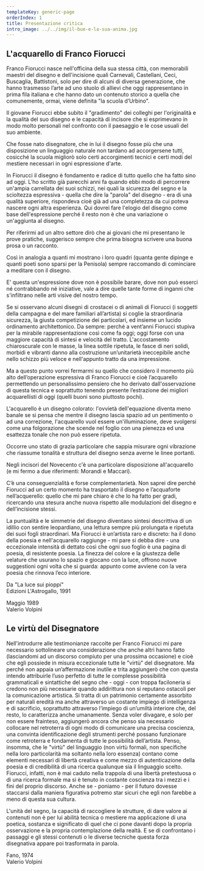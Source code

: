 ```yaml
---
templateKey: generic-page
orderIndex: 1
title: Presentazione critica
intro_image: ../../img/il-bue-e-la-sua-anima.jpg
---
```

## L'acquarello di Franco Fiorucci

Franco Fiorucci nasce nell'officina della sua stessa città, con memorabili maestri del disegno e dell'incisione quali Carnevali, Castellani, Ceci, Buscaglia, Battistoni, solo per dire di alcuni di diversa generazione, che hanno trasmesso l’arte ad uno stuolo di allievi che oggi rappresentano in prima fila italiana e che hanno dato un contenuto storico a quella che comunemente, ormai, viene definita "la scuola d’Urbino".

Il giovane Fiorucci ebbe subito il "gradimento" dei colleghi per l'originalità e la qualità del suo disegno e le capacità di incisore che si esprimevano in modo molto personali nel confronto con il paesaggio e le cose usuali del suo ambiente.

Che fosse nato disegnatore, che in lui il disegno fosse più che una disposizione un linguaggio naturale non tardano ad accorgersene tutti, cosicché la scuola migliorò solo certi accorgimenti tecnici e certi modi del mestiere necessari in ogni espressione d'arte.

In Fiorucci il disegno è fondamento e radice di tutto quello che ha fatto sino ad oggi. L'ho scritto già parecchi anni fa quando ebbi modo di percorrere un'ampia carrellata dei suoi schizzi, nei quali la sicurezza del segno e la scioltezza espressiva - quella che dire la "parola" del disegno - era di una qualità superiore, rispondeva cioè già ad una completezza da cui poteva nascere ogni altra esperienza. Qui dovrei fare l'elogio del disegno come base dell'espressione perché il resto non è che una variazione o un'aggiunta al disegno.

Per riferirmi ad un altro settore dirò che ai giovani che mi presentano le prove pratiche, suggerisco sempre che prima bisogna scrivere una buona prosa o un racconto.

Così in analogia a quanti mi mostrano i loro quadri (quanta gente dipinge e quanti poeti sono sparsi per la Penisola) sempre raccomando di cominciare a meditare con il disegno.

E' questa un'espressione dove non è possibile barare, dove non può esserci né contrabbando né iniziative, vale a dire quelle tante forme di inganni che s'infiltrano nelle arti visive del nostro tempo.

Se si osservano alcuni disegni di crostacei o di animali di Fiorucci (i soggetti della campagna e del mare familiari all’artista) si coglie la straordinaria sicurezza, la giusta competizione dei particolari, ed insieme un lucido ordinamento architettonico. Da sempre: perché a vent’anni Fiorucci stupiva per la mirabile rappresentazione così come fa oggi; oggi forse con una maggiore capacità di sintesi e velocità del tratto. L'accostamento chiaroscurale con le masse, la linea sottile ripetuta, le fasce di neri solidi, morbidi e vibranti danno alla costruzione un’unitarietà ineccepibile anche nello schizzo più veloce e nell'appunto tratto da una impressione.

Ma a questo punto vorrei fermarmi su quello che considero il momento più alto dell’operazione espressiva di Franco Fiorucci e cioè l’acquarello permettendo un personalissimo pensiero che ho derivato dall'osservazione di questa tecnica e soprattutto tenendo presente l’estrazione dei migliori acquarellisti di oggi (quelli buoni sono piuttosto pochi).

L'acquarello è un disegno colorato: l'ovvietà dell'equazione diventa meno banale se si pensa che mentre il disegno lascia spazio ad un pentimento o ad una correzione, l'acquarello vuol essere un'illuminazione, deve svolgersi come una folgorazione che scende nel foglio con una pienezza ed una esattezza tonale che non può essere ripetuta.

Occorre uno stato di grazia particolare che sappia misurare ogni vibrazione che riassume tonalità e struttura del disegno senza averne le linee portanti.

Negli incisori del Novecento c'è una particolare disposizione all'acquarello (e mi fermo a due riferimenti: Morandi e Maccari).

C’è una conseguenzialità e forse complementarietà. Non saprei dire perché Fiorucci ad un certo momento ha trasportato il disegno e l’acquaforte nell’acquerello: quello che mi pare chiaro è che lo ha fatto per gradi, ricercando una stesura anche nuova rispetto alle modulazioni del disegno e dell’incisione stessi.

La puntualità e le simmetrie del disegno diventano sintesi descrittiva di un idillio con sentire leopardiano, una lettura sempre più prolungata e ripetuta dei suoi fogli straordinari. Ma Fiorucci è un’artista raro e discreto: ha il dono della poesia e nell'acquarello raggiunge - mi pare si debba dire - una eccezionale intensità di dettato così che ogni suo foglio è una pagina di poesia, di resistente poesia. La finezza del colore e la giustezza delle velature che usurano lo spazio e giocano con la luce, offrono nuove suggestioni ogni volta che si guarda: appunto come avviene con la vera poesia che rinnova l’eco interiore.

Da "La luce sui pioppi"\
Edizioni L'Astrogallo, 1991

Maggio 1989\
Valerio Volpini



## Le virtù del Disegnatore

Nell'introdurre alle testimonianze raccolte per Franco Fiorucci mi pare necessario sottolineare una considerazione che anche altri hanno fatto (lasciandomi ad un discorso compiuto per una prossima occasione) e cioè che egli possiede in misura eccezionale tutte le "virtù" del disegnatore. Ma perché non appaia un’affermazione inutile e trita aggiungerò che con questa intendo attribuirle l’uso perfetto di tutte le complesse possibilità grammaticali e sintattiche del segno che - oggi - con troppa faciloneria si credono non più necessarie quando addirittura non si reputano ostacoli per la comunicazione artistica. Si tratta di un patrimonio certamente assorbito per naturali eredità ma anche attraverso un costante impiego di intelligenza e di sacrificio, soprattutto attraverso l’impiego di un’umiltà interiore che, del resto, lo caratterizza anche umanamente. Senza voler divagare, e solo per non essere frainteso, aggiungerò ancora che penso sia necessario collocare nel retroterra di ogni modo di comunicare una precisa coscienza, una convinta identificazione degli strumenti perché possano funzionare come retroterra e fondamenta di tutte le possibilità dell’artista. Penso, insomma, che le "virtù" del linguaggio (non virtù formali, non specifiche nella loro particolarità ma soltanto nella loro essenza) contano come elementi necessari di libertà creativa e come mezzo di autenticazione della poesia e di credibilità di una ricerca qualunque sia il linguaggio scelto. Fiorucci, infatti, non è mai caduto nella trappola di una libertà pretestuosa o di una ricerca formale ma si è tenuto in costante coscienza tra i mezzi e i fini del proprio discorso. Anche se - poniamo - per il futuro dovesse staccarsi dalla maniera figurativa potremo star sicuri che egli non farebbe a meno di questa sua cultura.

L'unità del segno, la capacità di raccogliere le strutture, di dare valore ai contenuti non è per lui abilità tecnica o mestiere ma applicazione di una poetica, sostanza e significato di quel che ci pone davanti dopo la propria osservazione e la propria contemplazione della realtà. E se di confrontano i passaggi e gli stessi contenuti o le diverse tecniche questa forza disegnativa appare poi trasformata in parola.

Fano, 1974\
Valerio Volpini
